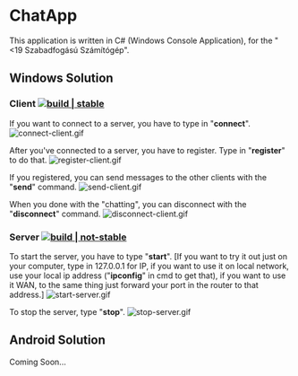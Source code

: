 # ChatApp
This application is written in C# (Windows Console Application), for the "&lt;19 Szabadfogású Számítógép".

## Windows Solution
### Client [![build | stable](https://img.shields.io/badge/build-stable-green.svg)](https://github.com/thegergo02/ChatApp/releases/tag/v0.1)
If you want to connect to a server, you have to type in "**connect**".
![connect-client.gif](https://i.imgur.com/cc30nML.gif)

After you've connected to a server, you have to register. Type in "**register**" to do that.
![register-client.gif](https://i.imgur.com/m7lJVRH.gif)

If you registered, you can send messages to the other clients with the "**send**" command.
![send-client.gif](https://i.imgur.com/zMAdekK.gif)

When you done with the "chatting", you can disconnect with the "**disconnect**" command.
![disconnect-client.gif](https://i.imgur.com/IV3Bw6W.gif)

### Server [![build | not-stable](https://img.shields.io/badge/build-not--stable-red.svg)](https://github.com/thegergo02/ChatApp/releases/tag/v0.1-alpha.0)
To start the server, you have to type "**start**". [If you want to try it out just on your computer, type in 127.0.0.1 for IP, if you want to use it on local network, use your local ip address ("**ipconfig**" in cmd to get that), if you want to use it WAN, to the same thing just forward your port in the router to that address.]
![start-server.gif](https://i.imgur.com/BysWZNg.gif)

To stop the server, type "**stop**".
![stop-server.gif](https://i.imgur.com/uzLtmkz.gif)

## Android Solution
Coming Soon...
